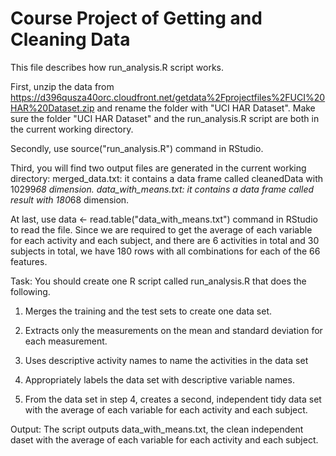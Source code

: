# Course Project of Getting and Cleaning Data

This file describes how run_analysis.R script works.

First, unzip the data from https://d396qusza40orc.cloudfront.net/getdata%2Fprojectfiles%2FUCI%20HAR%20Dataset.zip and rename the folder with "UCI HAR Dataset". Make sure the folder "UCI HAR Dataset" and the run_analysis.R script are both in the current working directory.

Secondly, use source("run_analysis.R") command in RStudio.

Third, you will find two output files are generated in the current working directory: merged_data.txt: it contains a data frame called cleanedData with 10299*68 dimension. data_with_means.txt: it contains a data frame called result with 180*68 dimension.

At last, use data <- read.table("data_with_means.txt") command in RStudio to read the file. Since we are required to get the average of each variable for each activity and each subject, and there are 6 activities in total and 30 subjects in total, we have 180 rows with all combinations for each of the 66 features.

Task:
You should create one R script called run_analysis.R that does the following.

1. Merges the training and the test sets to create one data set.

2. Extracts only the measurements on the mean and standard deviation for each measurement.

3. Uses descriptive activity names to name the activities in the data set

4. Appropriately labels the data set with descriptive variable names.

5. From the data set in step 4, creates a second, independent tidy data set with the average of each variable for each activity and each subject.


Output:
The script outputs data_with_means.txt, the clean independent daset with the average of each variable for each activity and each subject.
